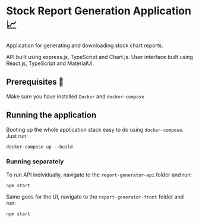 # Stock Report Generation Application :chart_with_upwards_trend:

Application for generating and downloading stock chart reports.

API built using express.js, TypeScript and Chart.js.
User interface built using React.js, TypeScript and MaterialUI.

## Prerequisites :whale:

Make sure you have installed `Docker` and `docker-compose`

## Running the application

Booting up the whole application stack easy to do using `docker-compose`. Just run:

    docker-compose up --build

### Running separately

To run API individually, navigate to the `report-generator-api` folder and run:

    npm start

Same goes for the UI, navigate to the `report-generator-front` folder and run:

    npm start
